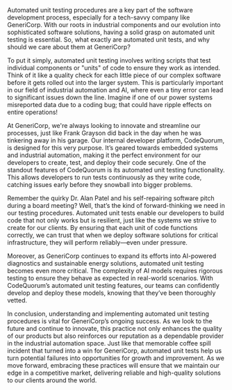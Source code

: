 Automated unit testing procedures are a key part of the software development process, especially for a tech-savvy company like GeneriCorp. With our roots in industrial components and our evolution into sophisticated software solutions, having a solid grasp on automated unit testing is essential. So, what exactly are automated unit tests, and why should we care about them at GeneriCorp?

To put it simply, automated unit testing involves writing scripts that test individual components or "units" of code to ensure they work as intended. Think of it like a quality check for each little piece of our complex software before it gets rolled out into the larger system. This is particularly important in our field of industrial automation and AI, where even a tiny error can lead to significant issues down the line. Imagine if one of our power systems misreported data due to a coding bug; that could have ripple effects on entire operations!

At GeneriCorp, we're always looking to innovate and streamline our processes, just like Frank Grayson did back in the day when he was tinkering away in his garage. Our internal developer platform, CodeQuorum, is designed for this very purpose. It’s geared towards embedded systems and industrial automation, making it the perfect environment for our developers to create, test, and deploy their code securely. One of the standout features of CodeQuorum is its automated unit testing functionality. This allows developers to run tests continuously as they write code, catching issues early before they snowball into bigger problems.

Remember the quirky Dr. Alan Patel and his self-repairing software pitch during a board meeting? Well, that’s the kind of forward-thinking we need in our testing procedures. Automated unit tests enable our developers to build code that not only works but is resilient, just like the systems we strive to create for our clients. By ensuring that each unit of code functions correctly, we can trust that when we deploy software solutions for critical infrastructure, they will perform reliably—even under pressure.

Moreover, as GeneriCorp continues to expand its efforts into AI-powered diagnostics and sustainable energy solutions, automated unit testing becomes even more critical. The complexity of AI models requires rigorous testing to ensure they behave as expected in real-world scenarios. With CodeQuorum’s automated unit testing features, our teams can confidently develop and deploy these models, knowing that they’ve been thoroughly vetted.

In conclusion, understanding and implementing automated unit testing procedures is vital for GeneriCorp’s ongoing success. As we look to the future and continue to innovate, this practice not only enhances the quality of our products but also reinforces our reputation as a dependable provider in the industrial automation space. Just like that memorable coffee spill incident that turned into a win for GeneriCorp, automated unit tests help us turn potential failures into opportunities for growth and improvement. As we move forward, embracing these practices will ensure that we maintain our edge in a competitive market, delivering reliable and high-quality solutions to our clients around the world.